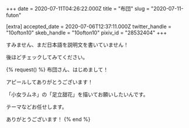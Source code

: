 +++
date = 2020-07-11T04:26:22.000Z
title = "布団"
slug = "2020-07-11-futon"

[extra]
accepted_date = 2020-07-06T12:37:11.000Z
twitter_handle = "10ofton10"
skeb_handle = "10ofton10"
pixiv_id = "28532404"
+++

すみません、まだ日本語を説明文を書いていません！

後ほどチェックしてみてください。

{% request() %}
布団さん、はじめまして！

アピールしてありがとうございます！

「小女ラムネ」の「足立甜花」を描いてお願いしたいんです。

テーマなどお任せします。

ありがとうございます！
{% end %}